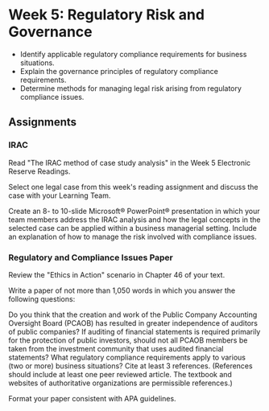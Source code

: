# Week 5: Regulatory Risk and Governance

- Identify applicable regulatory compliance requirements for business situations.
- Explain the governance principles of regulatory compliance requirements.
- Determine methods for managing legal risk arising from regulatory compliance issues.

## Assignments

### IRAC

Read "The IRAC method of case study analysis" in the Week 5 Electronic Reserve Readings.

Select one legal case from this week's reading assignment and discuss the case with your Learning Team.

Create an 8- to 10-slide Microsoft® PowerPoint® presentation in which your team members address the IRAC analysis and how the legal concepts in the selected case can be applied within a business managerial setting. Include an explanation of how to manage the risk involved with compliance issues.

### Regulatory and Compliance Issues Paper

Review the "Ethics in Action" scenario in Chapter 46 of your text.

Write a paper of not more than 1,050 words in which you answer the following questions:

Do you think that the creation and work of the Public Company Accounting Oversight Board (PCAOB) has resulted in greater independence of auditors of public companies?
If auditing of financial statements is required primarily for the protection of public investors, should not all PCAOB members be taken from the investment community that uses audited financial statements?
What regulatory compliance requirements apply to various (two or more) business situations?
Cite at least 3 references. (References should include at least one peer reviewed article. The textbook and websites of  authoritative organizations are permissible references.)

Format your paper consistent with APA guidelines.
